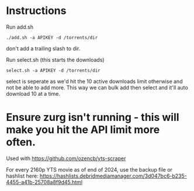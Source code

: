 # Instructions
Run add.sh 
```
./add.sh -a APIKEY -d /torrents/dir
```
don't add a trailing slash to dir.

Run select.sh (this starts the downloads)
```
select.sh -a APIKEY -d /torrents/dir
```

select is seperate as we'd hit the 10 active downloads limit otherwise and not be able to add more. This way we can bulk add then select and it'll auto download 10 at a time.

# Ensure zurg isn't running - this will make you hit the API limit more often.


Used with https://github.com/ozencb/yts-scraper

For every 2160p YTS movie as of end of 2024, use the backup file or hashlist here:
https://hashlists.debridmediamanager.com/3d047bc6-b235-4455-a41b-25708a8f9d45.html
